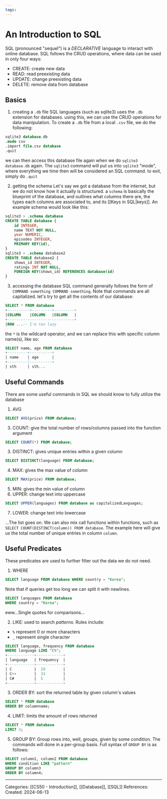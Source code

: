 ```yaml
---
tags:
---
```

# An Introduction to SQL
SQL (pronounced "sequel") is a _DECLARATIVE_ language to interact with online database. SQL follows the CRUD operations, where data can be used in only four ways:

- CREATE: create new data
- READ: read preexisting data
- UPDATE: change preexisting data
- DELETE: remove data from database

## Basics
1) creating a `.db` file
SQL languages (such as sqlite3) uses the `.db` extension for databases. using this, we can use the CRUD operations for data manipulation. To create a `.db` file from a local `.csv` file, we do the following:
```SQL
sqlite3 database.db
.mode csv
.import file.csv database
.quit
```
we can then access this database file again when we do `sqlite3 database.db` again. The `sqlite3` command will put us into `sqlite3` "mode", where everything we time then will be considered an SQL command. to exit, simply do `.quit`

2) getting the schema
Let's say we got a database from the internet, but we do not know how it actually is structured. a `schema` is basically the blueprint of the database, and outlines what columns there are, the types each columns are associated to, and its [[Keys in SQL|keys]]. An example schema would look like this:
```SQL
sqlite3 > .schema database
CREATE TABLE database {
	id INTEGER,
	name TEXT NOT NULL,
	year NUMERIC,
	episodes INTEGER,
	PRIMARY KEY(id),
}
sqlite3 > .schema database2
CREATE TABLE database2 {
	shows_id INTEGER,
	ratings INT NOT NULL,
	FOREIGN KEY(shows_id) REFERENCES database(id)
}
```

3) accessing the database
SQL command generally follows the form of `COMMAND something COMMAND something`. Note that commands are all capitalized. let's try to get all the contents of our database:
```SQL
SELECT * FROM database
+----------+---------+---------+
|COLUMN    |COLUMN   |COLUMN   |
+------------------------------+
|ROW ...-- I'm too lazy
```
the `*` is the wildcard operator, and we can replace this with specific column name(s), like so:
```SQL
SELECT name, age FROM database
+---------+----------+
| name    | age      |
+---------|----------+
| sth     | sth... 
```

## Useful Commands
There are some useful commands in SQL we should know to fully utilize the database
1) AVG
``` SQL
SELECT AVG(price) FROM database;
```
3) COUNT: give the total number of rows/columns passed into the function argument
```SQL
SELECT COUNT(*) FROM database;
```
3) DISTINCT: gives unique entries within a given column
```SQL
SELECT DISTINCT(language) FROM database;
```
4) MAX: gives the max value of column
```SQL
SELECT MAX(price) FROM database;
```
5) MIN: gives the min value of column
6) UPPER: change text into uppercase
```SQL
SELECT UPPER(languages) FROM database as capitalizedLanguages;
```
7) LOWER: change text into lowercase

...The list goes on. We can also mix call functions within functions, such as `SELECT COUNT(DISTINCT(column)) FROM database`. The example here will give us the total number of unique entries in column `column`.

## Useful Predicates
These predicates are used to further filter out the data we do not need.

1) WHERE
```SQL
SELECT language FROM database WHERE country = "Korea";
```
Note that if queries get too long we can split it with newlines.
```SQL
SELECT languages FROM database
WHERE country = "Korea";
```
eww...Single quotes for comparisons...

2) LIKE: used to search _patterns_. Rules include:
- `%` represent 0 or more characters
- `_` represent single character
```SQL
SELECT language, frequency FROM database
WHERE language LIKE "C%";
+------------+------------+
| language   | frequency  |
+------------+------------+
| C          |  29        |
| C++        |  33        |
| C#         |  5         |
+------------+------------+
```


3) ORDER BY: sort the returned table by given column's values
```SQL
SELECT * FROM database
ORDER BY columnname;
```


4) LIMIT: limits the amount of rows returned
```SQL
SELECT * FROM database
LIMIT 3;
```


5) GROUP BY: Group rows into, well, groups, given by some condition. The commands will done in a per-group basis. Full syntax of `GROUP BY` is as follows:
```SQL
SELECT column1, column2 FROM database
WHERE condition LIKE "pattern"
GROUP BY column3
ORDER BY column4;
```
---
Categories: [[CS50 - Introduction]], [[Database]], [[SQL]]
References:
Created: 2024-06-13
